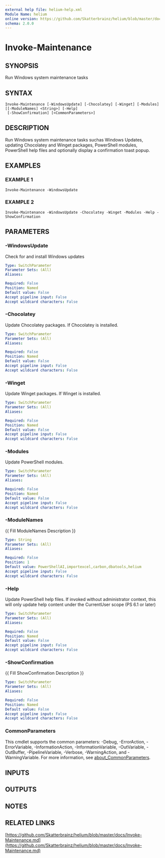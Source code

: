 ```yaml
---
external help file: helium-help.xml
Module Name: helium
online version: https://github.com/Skatterbrainz/helium/blob/master/docs/Invoke-Maintenance.md
schema: 2.0.0
---
```


# Invoke-Maintenance

## SYNOPSIS
Run Windows system maintenance tasks

## SYNTAX

```
Invoke-Maintenance [-WindowsUpdate] [-Chocolatey] [-Winget] [-Modules] [[-ModuleNames] <String>] [-Help]
 [-ShowConfirmation] [<CommonParameters>]
```

## DESCRIPTION
Run Windows system maintenance tasks suchas Windows Updates, updating
Chocolatey and Winget packages, PowerShell modules, PowerShell help files
and optionally display a confirmation toast popup.

## EXAMPLES

### EXAMPLE 1
```
Invoke-Maintenance -WindowsUpdate
```

### EXAMPLE 2
```
Invoke-Maintenance -WindowsUpdate -Chocolatey -Winget -Modules -Help -ShowConfirmation
```

## PARAMETERS

### -WindowsUpdate
Check for and install Windows updates

```yaml
Type: SwitchParameter
Parameter Sets: (All)
Aliases:

Required: False
Position: Named
Default value: False
Accept pipeline input: False
Accept wildcard characters: False
```

### -Chocolatey
Update Chocolatey packages.
If Chocolatey is installed.

```yaml
Type: SwitchParameter
Parameter Sets: (All)
Aliases:

Required: False
Position: Named
Default value: False
Accept pipeline input: False
Accept wildcard characters: False
```

### -Winget
Update Winget packages.
If Winget is installed.

```yaml
Type: SwitchParameter
Parameter Sets: (All)
Aliases:

Required: False
Position: Named
Default value: False
Accept pipeline input: False
Accept wildcard characters: False
```

### -Modules
Update PowerShell modules.

```yaml
Type: SwitchParameter
Parameter Sets: (All)
Aliases:

Required: False
Position: Named
Default value: False
Accept pipeline input: False
Accept wildcard characters: False
```

### -ModuleNames
{{ Fill ModuleNames Description }}

```yaml
Type: String
Parameter Sets: (All)
Aliases:

Required: False
Position: 1
Default value: PowerShellAI,importexcel,carbon,dbatools,helium
Accept pipeline input: False
Accept wildcard characters: False
```

### -Help
Update PowerShell help files.
If invoked without administrator context, this will
only update help content under the CurrentUser scope (PS 6.1 or later)

```yaml
Type: SwitchParameter
Parameter Sets: (All)
Aliases:

Required: False
Position: Named
Default value: False
Accept pipeline input: False
Accept wildcard characters: False
```

### -ShowConfirmation
{{ Fill ShowConfirmation Description }}

```yaml
Type: SwitchParameter
Parameter Sets: (All)
Aliases:

Required: False
Position: Named
Default value: False
Accept pipeline input: False
Accept wildcard characters: False
```

### CommonParameters
This cmdlet supports the common parameters: -Debug, -ErrorAction, -ErrorVariable, -InformationAction, -InformationVariable, -OutVariable, -OutBuffer, -PipelineVariable, -Verbose, -WarningAction, and -WarningVariable. For more information, see [about_CommonParameters](http://go.microsoft.com/fwlink/?LinkID=113216).

## INPUTS

## OUTPUTS

## NOTES

## RELATED LINKS

[https://github.com/Skatterbrainz/helium/blob/master/docs/Invoke-Maintenance.md](https://github.com/Skatterbrainz/helium/blob/master/docs/Invoke-Maintenance.md)

